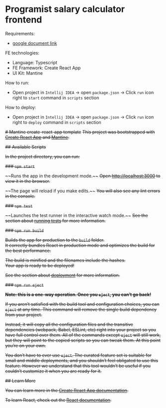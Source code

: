 # Programist salary calculator frontend

Requirements:
- [google document link](https://docs.google.com/document/d/10xoBZYYK-QeDvFhvkFoV-kzFwH7bB4qzzeRnoU93tlU/edit?usp=sharing)

FE technologies:
- Language: Typescript
- FE Framework: Create React App
- UI Kit: Mantine

How to run:
- Open project in `Intellij IDEA` -> open `package.json` -> Click `run` icon right to `start` command in `scripts` section

How to deploy: 
- Open project in `Intellij IDEA` -> open `package.json` -> Click `run` icon right to `deploy` command in `scripts` section 

~~# Mantine create-react-app template~~
~~This project was bootstrapped with [Create React App](https://github.com/facebook/create-react-app) and [Mantine](https//mantine.dev).~~

~~## Available Scripts~~

~~In the project directory, you can run:~~

~~### `npm start`~~

~~Runs the app in the development mode.\~~
~~Open [http://localhost:3000](http://localhost:3000) to view it in the browser.~~

~~The page will reload if you make edits.\~~
~~You will also see any lint errors in the console.~~

~~### `npm test`~~

~~Launches the test runner in the interactive watch mode.\~~
~~See the section about [running tests](https://facebook.github.io/create-react-app/docs/running-tests) for more information.~~

~~### `npm run build`~~

~~Builds the app for production to the `build` folder.\
It correctly bundles React in production mode and optimizes the build for the best performance.~~

~~The build is minified and the filenames include the hashes.\
Your app is ready to be deployed!~~

~~See the section about [deployment](https://facebook.github.io/create-react-app/docs/deployment) for more information.~~

~~### `npm run eject`~~

~~**Note: this is a one-way operation. Once you `eject`, you can’t go back!**~~

~~If you aren’t satisfied with the build tool and configuration choices, you can `eject` at any time. This command will remove the single build dependency from your project.~~

~~Instead, it will copy all the configuration files and the transitive dependencies (webpack, Babel, ESLint, etc) right into your project so you have full control over them. All of the commands except `eject` will still work, but they will point to the copied scripts so you can tweak them. At this point you’re on your own.~~

~~You don’t have to ever use `eject`. The curated feature set is suitable for small and middle deployments, and you shouldn’t feel obligated to use this feature. However we understand that this tool wouldn’t be useful if you couldn’t customize it when you are ready for it.~~

~~## Learn More~~

~~You can learn more in the [Create React App documentation](https://facebook.github.io/create-react-app/docs/getting-started).~~

~~To learn React, check out the [React documentation](https://reactjs.org/).~~
